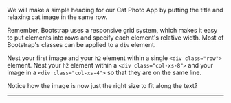 <div class="challenge-instructions bootstrap"><div><section id="description">
<p>We will make a simple heading for our Cat Photo App by putting the title and relaxing cat image in the same row.</p>
<p>Remember, Bootstrap uses a responsive grid system, which makes it easy to put elements into rows and specify each element's relative width. Most of Bootstrap's classes can be applied to a <code>div</code> element.</p>
<p>Nest your first image and your <code>h2</code> element within a single <code>&lt;div class="row"&gt;</code> element. Nest your <code>h2</code> element within a <code>&lt;div class="col-xs-8"&gt;</code> and your image in a <code>&lt;div class="col-xs-4"&gt;</code> so that they are on the same line.</p>
<p>Notice how the image is now just the right size to fit along the text?</p>
</section></div><hr/></div>